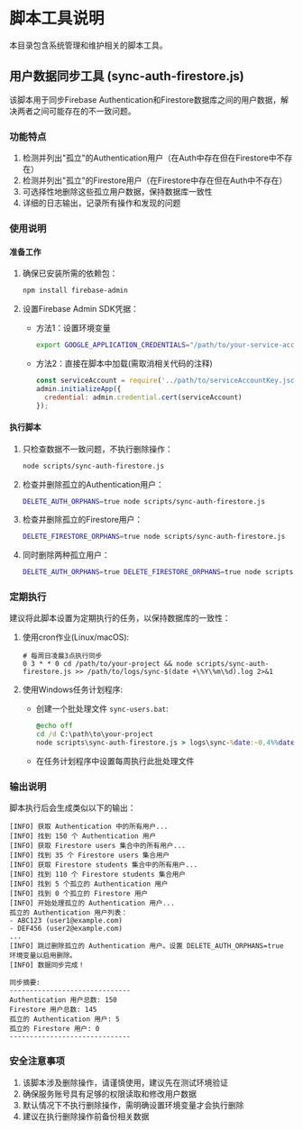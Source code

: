 # 脚本工具说明

本目录包含系统管理和维护相关的脚本工具。

## 用户数据同步工具 (sync-auth-firestore.js)

该脚本用于同步Firebase Authentication和Firestore数据库之间的用户数据，解决两者之间可能存在的不一致问题。

### 功能特点

1. 检测并列出"孤立"的Authentication用户（在Auth中存在但在Firestore中不存在）
2. 检测并列出"孤立"的Firestore用户（在Firestore中存在但在Auth中不存在）
3. 可选择性地删除这些孤立用户数据，保持数据库一致性
4. 详细的日志输出，记录所有操作和发现的问题

### 使用说明

#### 准备工作

1. 确保已安装所需的依赖包：
   ```bash
   npm install firebase-admin
   ```

2. 设置Firebase Admin SDK凭据：
   - 方法1：设置环境变量
     ```bash
     export GOOGLE_APPLICATION_CREDENTIALS="/path/to/your-service-account-key.json"
     ```
   - 方法2：直接在脚本中加载(需取消相关代码的注释)
     ```javascript
     const serviceAccount = require('../path/to/serviceAccountKey.json');
     admin.initializeApp({
       credential: admin.credential.cert(serviceAccount)
     });
     ```

#### 执行脚本

1. 只检查数据不一致问题，不执行删除操作：
   ```bash
   node scripts/sync-auth-firestore.js
   ```

2. 检查并删除孤立的Authentication用户：
   ```bash
   DELETE_AUTH_ORPHANS=true node scripts/sync-auth-firestore.js
   ```

3. 检查并删除孤立的Firestore用户：
   ```bash
   DELETE_FIRESTORE_ORPHANS=true node scripts/sync-auth-firestore.js
   ```

4. 同时删除两种孤立用户：
   ```bash
   DELETE_AUTH_ORPHANS=true DELETE_FIRESTORE_ORPHANS=true node scripts/sync-auth-firestore.js
   ```

### 定期执行

建议将此脚本设置为定期执行的任务，以保持数据库的一致性：

1. 使用cron作业(Linux/macOS):
   ```
   # 每周日凌晨3点执行同步
   0 3 * * 0 cd /path/to/your-project && node scripts/sync-auth-firestore.js >> /path/to/logs/sync-$(date +\%Y\%m\%d).log 2>&1
   ```

2. 使用Windows任务计划程序:
   - 创建一个批处理文件 `sync-users.bat`:
     ```bat
     @echo off
     cd /d C:\path\to\your-project
     node scripts\sync-auth-firestore.js > logs\sync-%date:~0,4%%date:~5,2%%date:~8,2%.log 2>&1
     ```
   - 在任务计划程序中设置每周执行此批处理文件

### 输出说明

脚本执行后会生成类似以下的输出：

```
[INFO] 获取 Authentication 中的所有用户...
[INFO] 找到 150 个 Authentication 用户
[INFO] 获取 Firestore users 集合中的所有用户...
[INFO] 找到 35 个 Firestore users 集合用户
[INFO] 获取 Firestore students 集合中的所有用户...
[INFO] 找到 110 个 Firestore students 集合用户
[INFO] 找到 5 个孤立的 Authentication 用户
[INFO] 找到 0 个孤立的 Firestore 用户
[INFO] 开始处理孤立的 Authentication 用户...
孤立的 Authentication 用户列表：
- ABC123 (user1@example.com)
- DEF456 (user2@example.com)
...
[INFO] 跳过删除孤立的 Authentication 用户。设置 DELETE_AUTH_ORPHANS=true 环境变量以启用删除。
[INFO] 数据同步完成！

同步摘要:
------------------------------
Authentication 用户总数: 150
Firestore 用户总数: 145
孤立的 Authentication 用户: 5
孤立的 Firestore 用户: 0
------------------------------
```

### 安全注意事项

1. 该脚本涉及删除操作，请谨慎使用，建议先在测试环境验证
2. 确保服务账号具有足够的权限读取和修改用户数据
3. 默认情况下不执行删除操作，需明确设置环境变量才会执行删除
4. 建议在执行删除操作前备份相关数据 